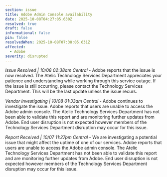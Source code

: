 ```yaml
---
section: issue
title: Adobe Admin Console availability
date: 2025-10-08T04:27:05.630Z
resolved: true
draft: false
informational: false
pin: false
resolvedWhen: 2025-10-08T07:38:05.631Z
affected:
  - Adobe
severity: disrupted
---
```

*Issue Resolved | 10/08 02:38am Central* - Adobe reports that the issue is now resolved. The Atelic Technology Services Department appreciates your patience and understanding while working through this service outage. If the issue is still occurring, please contact the Technology Services Department. This will be the last update unless the issue recurs.

*Vendor Investigating | 10/08 01:33am Central* - Adobe continues to investigate the issue. Adobe reports that users are unable to access the Adobe admin console. The Atelic Technology Services Department has not been able to validate this report and are monitoring further updates from Adobe. End user disruption is not expected however members of the Technology Services Department disruption may occur for this issue.

*Report Received | 10/07 11:27pm Central* - We are investigating a potential issue that might affect the uptime of one of our services. Adobe reports that users are unable to access the Adobe admin console. The Atelic Technology Services Department has not been able to validate this report and are monitoring further updates from Adobe. End user disruption is not expected however members of the Technology Services Department disruption may occur for this issue.